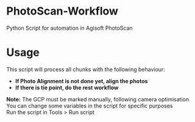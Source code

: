 # PhotoScan-Workflow
Python Script for automation in Agisoft PhotoScan
  
# Usage  
This script will process all chunks with the following behaviour:  
- **If Photo Alignment is not done yet, align the photos**  
- **If there is tie point, do the rest workflow**  
  
**Note:** The GCP must be marked manually, following camera optimisation  
You can change some variables in the script for specific purposes  
Run the script in Tools > Run script
